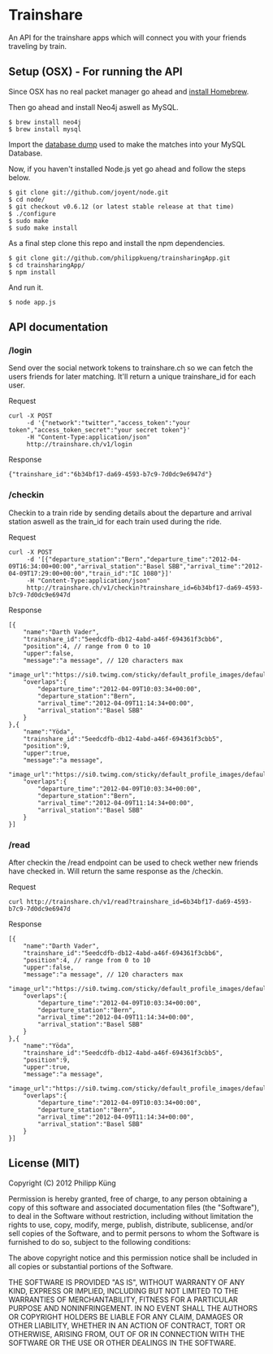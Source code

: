 # Trainshare

An API for the trainshare apps which will connect you with your friends traveling by train.

## Setup (OSX) - For running the API

Since OSX has no real packet manager go ahead and [install Homebrew](https://github.com/mxcl/homebrew/wiki/installation).

Then go ahead and install Neo4j aswell as MySQL.

    $ brew install neo4j
    $ brew install mysql
    
Import the [database dump](http://philippkueng.ch/files/trainsharing_routes.sql) used to make the matches into your MySQL Database.

Now, if you haven't installed Node.js yet go ahead and follow the steps below.

    $ git clone git://github.com/joyent/node.git
    $ cd node/
    $ git checkout v0.6.12 (or latest stable release at that time)
    $ ./configure
    $ sudo make
    $ sudo make install

As a final step clone this repo and install the npm dependencies.

    $ git clone git://github.com/philippkueng/trainsharingApp.git
    $ cd trainsharingApp/
    $ npm install
  
And run it.

    $ node app.js
    
## API documentation

### /login

Send over the social network tokens to trainshare.ch so we can fetch the users friends for later matching. It'll return a unique trainshare_id for each user.

Request

    curl -X POST
         -d '{"network":"twitter","access_token":"your token","access_token_secret":"your secret token"}'
         -H "Content-Type:application/json"
         http://trainshare.ch/v1/login
         
Response
    
    {"trainshare_id":"6b34bf17-da69-4593-b7c9-7d0dc9e6947d"}
    
### /checkin

Checkin to a train ride by sending details about the departure and arrival station aswell as the train_id for each train used during the ride. 

Request

    curl -X POST
         -d '[{"departure_station":"Bern","departure_time":"2012-04-09T16:34:00+00:00","arrival_station":"Basel SBB","arrival_time":"2012-04-09T17:29:00+00:00","train_id":"IC 1080"}]'
         -H "Content-Type:application/json"
         http://trainshare.ch/v1/checkin?trainshare_id=6b34bf17-da69-4593-b7c9-7d0dc9e6947d
         
Response

    [{
        "name":"Darth Vader",
        "trainshare_id":"5eedcdfb-db12-4abd-a46f-694361f3cbb6",
        "position":4, // range from 0 to 10
        "upper":false,
        "message":"a message", // 120 characters max
        "image_url":"https://si0.twimg.com/sticky/default_profile_images/default_profile_3_bigger.png",
        "overlaps":{
            "departure_time":"2012-04-09T10:03:34+00:00",
            "departure_station":"Bern",
            "arrival_time":"2012-04-09T11:14:34+00:00",
            "arrival_station":"Basel SBB"
        }
    },{
        "name":"Yöda",
        "trainshare_id":"5eedcdfb-db12-4abd-a46f-694361f3cbb5",
        "position":9,
        "upper":true,
        "message":"a message",
        "image_url":"https://si0.twimg.com/sticky/default_profile_images/default_profile_3_biger.png",
        "overlaps":{
            "departure_time":"2012-04-09T10:03:34+00:00",
            "departure_station":"Bern",
            "arrival_time":"2012-04-09T11:14:34+00:00",
            "arrival_station":"Basel SBB"
        }
    }]
         
### /read

After checkin the /read endpoint can be used to check wether new friends have checked in. Will return the same response as the /checkin.

Request

    curl http://trainshare.ch/v1/read?trainshare_id=6b34bf17-da69-4593-b7c9-7d0dc9e6947d
    
Response

    [{
        "name":"Darth Vader",
        "trainshare_id":"5eedcdfb-db12-4abd-a46f-694361f3cbb6",
        "position":4, // range from 0 to 10
        "upper":false,
        "message":"a message", // 120 characters max
        "image_url":"https://si0.twimg.com/sticky/default_profile_images/default_profile_3_bigger.png",
        "overlaps":{
            "departure_time":"2012-04-09T10:03:34+00:00",
            "departure_station":"Bern",
            "arrival_time":"2012-04-09T11:14:34+00:00",
            "arrival_station":"Basel SBB"
        }
    },{
        "name":"Yöda",
        "trainshare_id":"5eedcdfb-db12-4abd-a46f-694361f3cbb5",
        "position":9,
        "upper":true,
        "message":"a message",
        "image_url":"https://si0.twimg.com/sticky/default_profile_images/default_profile_3_biger.png",
        "overlaps":{
            "departure_time":"2012-04-09T10:03:34+00:00",
            "departure_station":"Bern",
            "arrival_time":"2012-04-09T11:14:34+00:00",
            "arrival_station":"Basel SBB"
        }
    }]

## License (MIT)

Copyright (C) 2012 Philipp Küng

Permission is hereby granted, free of charge, to any person obtaining a copy of this software and associated documentation files (the "Software"), to deal in the Software without restriction, including without limitation the rights to use, copy, modify, merge, publish, distribute, sublicense, and/or sell copies of the Software, and to permit persons to whom the Software is furnished to do so, subject to the following conditions:

The above copyright notice and this permission notice shall be included in all copies or substantial portions of the Software.

THE SOFTWARE IS PROVIDED "AS IS", WITHOUT WARRANTY OF ANY KIND, EXPRESS OR IMPLIED, INCLUDING BUT NOT LIMITED TO THE WARRANTIES OF MERCHANTABILITY, FITNESS FOR A PARTICULAR PURPOSE AND NONINFRINGEMENT. IN NO EVENT SHALL THE AUTHORS OR COPYRIGHT HOLDERS BE LIABLE FOR ANY CLAIM, DAMAGES OR OTHER LIABILITY, WHETHER IN AN ACTION OF CONTRACT, TORT OR OTHERWISE, ARISING FROM, OUT OF OR IN CONNECTION WITH THE SOFTWARE OR THE USE OR OTHER DEALINGS IN THE SOFTWARE.